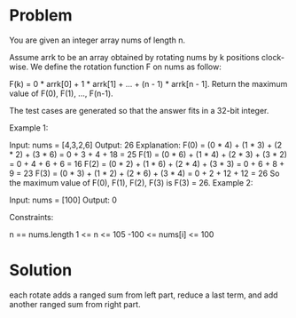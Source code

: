 Problem===You are given an integer array nums of length n.Assume arrk to be an array obtained by rotating nums by k positions clock-wise. We define the rotation function F on nums as follow:F(k) = 0 * arrk[0] + 1 * arrk[1] + ... + (n - 1) * arrk[n - 1].Return the maximum value of F(0), F(1), ..., F(n-1).The test cases are generated so that the answer fits in a 32-bit integer. Example 1:Input: nums = [4,3,2,6]Output: 26Explanation:F(0) = (0 * 4) + (1 * 3) + (2 * 2) + (3 * 6) = 0 + 3 + 4 + 18 = 25F(1) = (0 * 6) + (1 * 4) + (2 * 3) + (3 * 2) = 0 + 4 + 6 + 6 = 16F(2) = (0 * 2) + (1 * 6) + (2 * 4) + (3 * 3) = 0 + 6 + 8 + 9 = 23F(3) = (0 * 3) + (1 * 2) + (2 * 6) + (3 * 4) = 0 + 2 + 12 + 12 = 26So the maximum value of F(0), F(1), F(2), F(3) is F(3) = 26.Example 2:Input: nums = [100]Output: 0 Constraints:n == nums.length1 <= n <= 105-100 <= nums[i] <= 100Solution===each rotate adds a ranged sum from left part, reduce a last term, and add another ranged sum from right part.